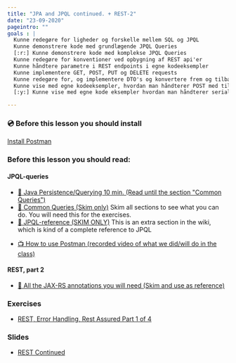 ```yaml
---
title: "JPA and JPQL continued. + REST-2"
date: "23-09-2020"
pageintro: ""
goals : | 
  Kunne redegøre for ligheder og forskelle mellem SQL og JPQL
  Kunne demonstrere kode med grundlægende JPQL Queries
  [:r:] Kunne demonstrere kode med komplekse JPQL Queries
  Kunne redegøre for konventioner ved opbygning af REST api'er
  Kunne håndtere parametre i REST endpoints i egne kodeeksempler
  Kunne implementere GET, POST, PUT og DELETE requests
  Kunne redegøre for, og implementere DTO's og konvertere frem og tilbage mellem Java og JSON 
  Kunne vise med egne kodeeksempler, hvordan man håndterer POST med tilhørende JSON og får det deserialiseret til Java entiteter
  [:y:] Kunne vise med egne kode eksempler hvordan man håndterer serialisering af "bidirectional relationships" mellem objekter

---
```


### :cd: Before this lesson you should install
[Install Postman](https://www.getpostman.com/downloads/)


### Before this lesson you should read:
#### JPQL-queries 
<!--BEGIN readings ##-->
- [:book: Java Persistence/Querying 10 min. (Read until the section "Common Queries")](https://en.wikibooks.org/wiki/Java_Persistence/Querying#Common_Queries) 
- [:book: Common Queries (Skim only)](https://en.wikibooks.org/wiki/Java_Persistence/Querying#Common_Queries) Skim all sections to see what you can do. You will need this for the exercises.
- [:book: JPQL-reference (SKIM ONLY)](https://en.wikibooks.org/wiki/Java_Persistence/JPQL) This is an extra section in the wiki, which is kind of a complete reference to JPQL
<!--END readings ##-->
<!--BEGIN guides ##-->
 - [:tv: How to use Postman (recorded video of what we did/will do in the class)](https://cphbusiness.cloud.panopto.eu/Panopto/Pages/Viewer.aspx?id=16628f5b-7e2e-437c-8262-aac701266829)          
<!--END guides ##-->

#### REST, part 2

<!--BEGIN readings_guides ##-->
- [:book: All the JAX-RS annotations you will need (Skim and use as reference)](https://docs.oracle.com/cd/E19776-01/820-4867/ghbzr/index.html)
<!--END readings_guides ##-->
    
 ### Exercises

<!--BEGIN exercises ##-->

- [REST, Error Handling, Rest Assured Part 1 of 4](https://docs.google.com/document/d/1-aFHS74YTg4xv6thEbpQPo0-LFw8c3YYBtuu9eRHayU/edit?usp=sharing)

<!--END exercises ##-->
          
 ### Slides
<!--BEGIN slides ##-->

- [REST Continued](https://docs.google.com/presentation/d/18q6PJ5K_p-_wdOSHR31yUc--T1h2PpyqmG2lj6_ujPQ/edit?usp=sharing)

<!--END slides ##-->
